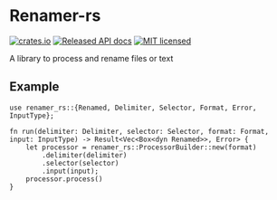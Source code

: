 # Renamer-rs
[![crates.io](https://img.shields.io/crates/v/renamer-rs)](https://crates.io/crates/renamer-rs)
[![Released API docs](https://docs.rs/renamer-rs/badge.svg)](https://docs.rs/renamer-rs/)
[![MIT licensed](https://img.shields.io/crates/l/renamer-rs)](./LICENSE)

 A library to process and rename files or text



 ## Example
 ```rust,no_run
 use renamer_rs::{Renamed, Delimiter, Selector, Format, Error, InputType};

 fn run(delimiter: Delimiter, selector: Selector, format: Format, input: InputType) -> Result<Vec<Box<dyn Renamed>>, Error> { 
     let processor = renamer_rs::ProcessorBuilder::new(format)
         .delimiter(delimiter)
         .selector(selector)
         .input(input);
     processor.process()
 }
```